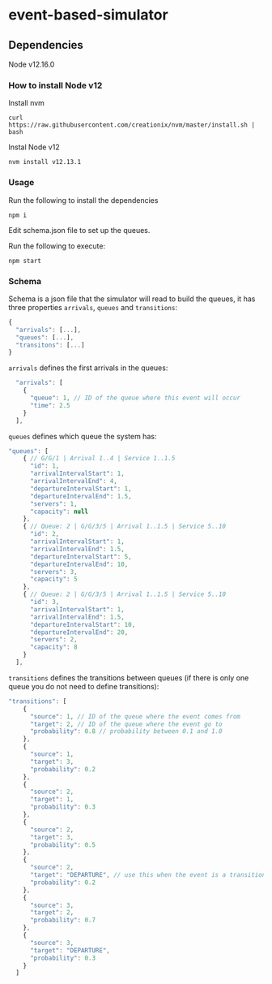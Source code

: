 # event-based-simulator

## Dependencies

Node v12.16.0

### How to install Node v12

Install nvm

`curl https://raw.githubusercontent.com/creationix/nvm/master/install.sh | bash`

Instal Node v12

`nvm install v12.13.1`


### Usage

Run the following to install the dependencies

`npm i`

Edit schema.json file to set up the queues.

Run the following to execute:

`npm start`

### Schema

Schema is a json file that the simulator will read to build the queues, it has three properties `arrivals`, `queues` and `transitions`:

```js
{
  "arrivals": [...],
  "queues": [...],
  "transitons": [...]
}
```

`arrivals` defines the first arrivals in the queues:

```js
  "arrivals": [
    {
      "queue": 1, // ID of the queue where this event will occur
      "time": 2.5
    }
  ],
```

`queues` defines which queue the system has:

```js
"queues": [
    { // G/G/1 | Arrival 1..4 | Service 1..1.5 
      "id": 1,
      "arrivalIntervalStart": 1,
      "arrivalIntervalEnd": 4,
      "departureIntervalStart": 1,
      "departureIntervalEnd": 1.5,
      "servers": 1,
      "capacity": null
    },
    { // Queue: 2 | G/G/3/5 | Arrival 1..1.5 | Service 5..10
      "id": 2,
      "arrivalIntervalStart": 1,
      "arrivalIntervalEnd": 1.5,
      "departureIntervalStart": 5,
      "departureIntervalEnd": 10,
      "servers": 3,
      "capacity": 5
    },
    { // Queue: 2 | G/G/3/5 | Arrival 1..1.5 | Service 5..10
      "id": 3,
      "arrivalIntervalStart": 1,
      "arrivalIntervalEnd": 1.5,
      "departureIntervalStart": 10,
      "departureIntervalEnd": 20,
      "servers": 2,
      "capacity": 8
    }
  ],
```

`transitions` defines the transitions between queues (if there is only one queue you do not need to define transitions):

```js
"transitions": [
    {
      "source": 1, // ID of the queue where the event comes from
      "target": 2, // ID of the queue where the event go to
      "probability": 0.8 // probability between 0.1 and 1.0
    },
    {
      "source": 1,
      "target": 3,
      "probability": 0.2
    },
    {
      "source": 2,
      "target": 1,
      "probability": 0.3
    },
    {
      "source": 2,
      "target": 3,
      "probability": 0.5
    },
    {
      "source": 2,
      "target": "DEPARTURE", // use this when the event is a transition from a queue to exit
      "probability": 0.2
    },
    {
      "source": 3,
      "target": 2,
      "probability": 0.7
    },
    {
      "source": 3,
      "target": "DEPARTURE",
      "probability": 0.3
    }
  ]
```
